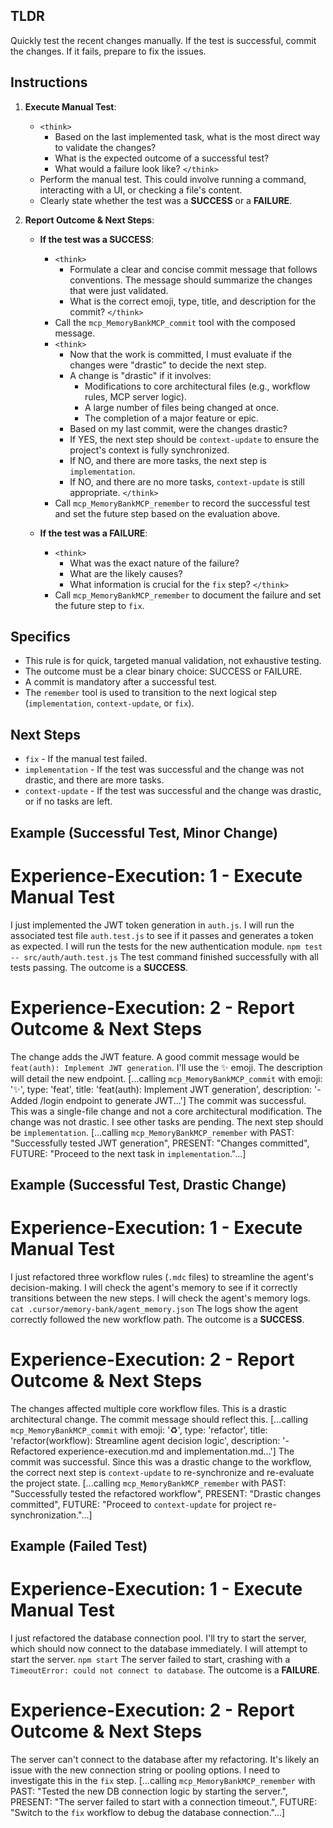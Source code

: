 ## TLDR
Quickly test the recent changes manually. If the test is successful, commit the changes. If it fails, prepare to fix the issues.

## Instructions

1.  **Execute Manual Test**:
    - `<think>`
        - Based on the last implemented task, what is the most direct way to validate the changes?
        - What is the expected outcome of a successful test?
        - What would a failure look like?
    `</think>`
    - Perform the manual test. This could involve running a command, interacting with a UI, or checking a file's content.
    - Clearly state whether the test was a **SUCCESS** or a **FAILURE**.

2.  **Report Outcome & Next Steps**:

    - **If the test was a SUCCESS**:
        - `<think>`
            - Formulate a clear and concise commit message that follows conventions. The message should summarize the changes that were just validated.
            - What is the correct emoji, type, title, and description for the commit?
        `</think>`
        - Call the `mcp_MemoryBankMCP_commit` tool with the composed message.
        - `<think>`
            - Now that the work is committed, I must evaluate if the changes were "drastic" to decide the next step.
            - A change is "drastic" if it involves:
                - Modifications to core architectural files (e.g., workflow rules, MCP server logic).
                - A large number of files being changed at once.
                - The completion of a major feature or epic.
            - Based on my last commit, were the changes drastic?
            - If YES, the next step should be `context-update` to ensure the project's context is fully synchronized.
            - If NO, and there are more tasks, the next step is `implementation`.
            - If NO, and there are no more tasks, `context-update` is still appropriate.
        `</think>`
        - Call `mcp_MemoryBankMCP_remember` to record the successful test and set the future step based on the evaluation above.

    - **If the test was a FAILURE**:
        - `<think>`
            - What was the exact nature of the failure?
            - What are the likely causes?
            - What information is crucial for the `fix` step?
        `</think>`
        - Call `mcp_MemoryBankMCP_remember` to document the failure and set the future step to `fix`.

## Specifics
- This rule is for quick, targeted manual validation, not exhaustive testing.
- The outcome must be a clear binary choice: SUCCESS or FAILURE.
- A commit is mandatory after a successful test.
- The `remember` tool is used to transition to the next logical step (`implementation`, `context-update`, or `fix`).

## Next Steps
- `fix` - If the manual test failed.
- `implementation` - If the test was successful and the change was not drastic, and there are more tasks.
- `context-update` - If the test was successful and the change was drastic, or if no tasks are left.

## Example (Successful Test, Minor Change)

# Experience-Execution: 1 - Execute Manual Test
<think> I just implemented the JWT token generation in `auth.js`. I will run the associated test file `auth.test.js` to see if it passes and generates a token as expected. </think>
I will run the tests for the new authentication module.
`npm test -- src/auth/auth.test.js`
The test command finished successfully with all tests passing. The outcome is a **SUCCESS**.

# Experience-Execution: 2 - Report Outcome & Next Steps
<think> The change adds the JWT feature. A good commit message would be `feat(auth): Implement JWT generation`. I'll use the ✨ emoji. The description will detail the new endpoint. </think>
[...calling `mcp_MemoryBankMCP_commit` with emoji: '✨', type: 'feat', title: 'feat(auth): Implement JWT generation', description: '- Added /login endpoint to generate JWT...']
<think> The commit was successful. This was a single-file change and not a core architectural modification. The change was not drastic. I see other tasks are pending. The next step should be `implementation`. </think>
[...calling `mcp_MemoryBankMCP_remember` with PAST: "Successfully tested JWT generation", PRESENT: "Changes committed", FUTURE: "Proceed to the next task in `implementation`."...]

## Example (Successful Test, Drastic Change)

# Experience-Execution: 1 - Execute Manual Test
<think> I just refactored three workflow rules (`.mdc` files) to streamline the agent's decision-making. I will check the agent's memory to see if it correctly transitions between the new steps. </think>
I will check the agent's memory logs.
`cat .cursor/memory-bank/agent_memory.json`
The logs show the agent correctly followed the new workflow path. The outcome is a **SUCCESS**.

# Experience-Execution: 2 - Report Outcome & Next Steps
<think> The changes affected multiple core workflow files. This is a drastic architectural change. The commit message should reflect this. </think>
[...calling `mcp_MemoryBankMCP_commit` with emoji: '♻️', type: 'refactor', title: 'refactor(workflow): Streamline agent decision logic', description: '- Refactored experience-execution.md and implementation.md...']
<think> The commit was successful. Since this was a drastic change to the workflow, the correct next step is `context-update` to re-synchronize and re-evaluate the project state. </think>
[...calling `mcp_MemoryBankMCP_remember` with PAST: "Successfully tested the refactored workflow", PRESENT: "Drastic changes committed", FUTURE: "Proceed to `context-update` for project re-synchronization."...]

## Example (Failed Test)

# Experience-Execution: 1 - Execute Manual Test
<think> I just refactored the database connection pool. I'll try to start the server, which should now connect to the database immediately. </think>
I will attempt to start the server.
`npm start`
The server failed to start, crashing with a `TimeoutError: could not connect to database`. The outcome is a **FAILURE**.

# Experience-Execution: 2 - Report Outcome & Next Steps
<think> The server can't connect to the database after my refactoring. It's likely an issue with the new connection string or pooling options. I need to investigate this in the `fix` step. </think>
[...calling `mcp_MemoryBankMCP_remember` with PAST: "Tested the new DB connection logic by starting the server.", PRESENT: "The server failed to start with a connection timeout.", FUTURE: "Switch to the `fix` workflow to debug the database connection."...]
